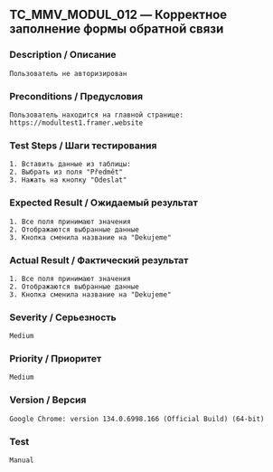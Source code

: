 ## TC_MMV_MODUL_012 — Корректное заполнение формы обратной связи

### Description / Описание
    Пользователь не авторизирован

### Preconditions / Предусловия
    Пользователь находится на главной странице: https://modultest1.framer.website

### Test Steps / Шаги тестирования
    1. Вставить данные из таблицы:
    2. Выбрать из поля "Předmět"
    3. Нажать на кнопку "Odeslat"

### Expected Result / Ожидаемый результат
    1. Все поля принимают значения
    2. Отображаются выбранные данные
    3. Кнопка сменила название на "Dekujeme"

### Actual Result / Фактический результат
    1. Все поля принимают значения
    2. Отображаются выбранные данные
    3. Кнопка сменила название на "Dekujeme"

### Severity / Серьезность
    Medium

### Priority / Приоритет
    Medium

### Version / Версия
    Google Chrome: version 134.0.6998.166 (Official Build) (64-bit)

### Test
    Manual